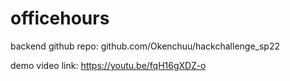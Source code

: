 # officehours

backend github repo: github.com/Okenchuu/hackchallenge_sp22

demo video link: https://youtu.be/fqH16gXDZ-o
